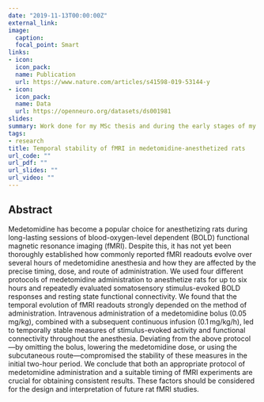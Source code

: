 ```yaml
---
date: "2019-11-13T00:00:00Z"
external_link:
image:
  caption:
  focal_point: Smart
links:
- icon:
  icon_pack:
  name: Publication
  url: https://www.nature.com/articles/s41598-019-53144-y
- icon:
  icon_pack:
  name: Data
  url: https://openneuro.org/datasets/ds001981
slides:
summary: Work done for my MSc thesis and during the early stages of my PhD.
tags:
- research
title: Temporal stability of fMRI in medetomidine-anesthetized rats
url_code: ""
url_pdf: ""
url_slides: ""
url_video: ""
---
```


## Abstract
Medetomidine has become a popular choice for anesthetizing rats during long-lasting sessions of blood-oxygen-level dependent (BOLD) functional magnetic resonance imaging (fMRI). Despite this, it has not yet been thoroughly established how commonly reported fMRI readouts evolve over several hours of medetomidine anesthesia and how they are affected by the precise timing, dose, and route of administration. We used four different protocols of medetomidine administration to anesthetize rats for up to six hours and repeatedly evaluated somatosensory stimulus-evoked BOLD responses and resting state functional connectivity. We found that the temporal evolution of fMRI readouts strongly depended on the method of administration. Intravenous administration of a medetomidine bolus (0.05 mg/kg), combined with a subsequent continuous infusion (0.1 mg/kg/h), led to temporally stable measures of stimulus-evoked activity and functional connectivity throughout the anesthesia. Deviating from the above protocol—by omitting the bolus, lowering the medetomidine dose, or using the subcutaneous route—compromised the stability of these measures in the initial two-hour period. We conclude that both an appropriate protocol of medetomidine administration and a suitable timing of fMRI experiments are crucial for obtaining consistent results. These factors should be considered for the design and interpretation of future rat fMRI studies.